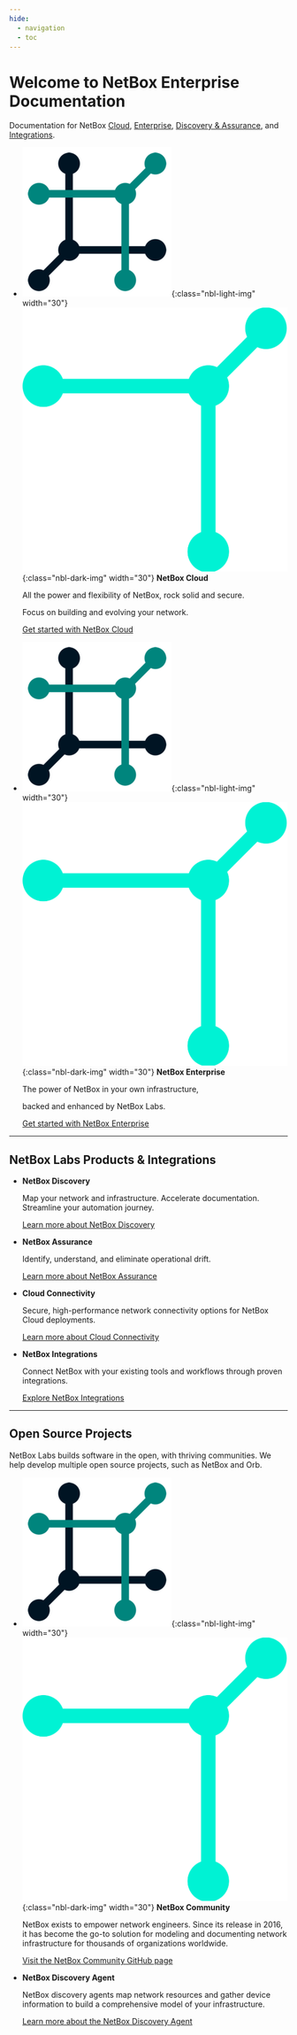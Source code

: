 ```yaml
---
hide:
  - navigation
  - toc
---
```

# Welcome to NetBox Enterprise Documentation

Documentation for NetBox [Cloud](administration-console/console-access.md), [Enterprise](netbox-enterprise/nbe-overview.md), [Discovery & Assurance](netbox-assurance/index.md), and [Integrations](netbox-integrations/netbox-ansible-collection.md).

<div class="grid cards" markdown="1">

- ![NetBox Light](images/netbox-favicon.png){:class="nbl-light-img" width="30"} ![NetBox Dark](images/netbox-light-favicon.png){:class="nbl-dark-img" width="30"} __NetBox Cloud__
    
    All the power and flexibility of NetBox, rock solid and secure. 

    Focus on building and evolving your network.

    [Get started with NetBox Cloud](administration-console/console-access.md)

- ![NetBox Light](images/netbox-favicon.png){:class="nbl-light-img" width="30"} ![NetBox Dark](images/netbox-light-favicon.png){:class="nbl-dark-img" width="30"} __NetBox Enterprise__
    
    The power of NetBox in your own infrastructure, 
    
    backed and enhanced by NetBox Labs.

    [Get started with NetBox Enterprise](netbox-enterprise/nbe-overview.md)
</div>

---

## NetBox Labs Products & Integrations

<div class="grid cards" markdown="1">

-   __NetBox Discovery__

    Map your network and infrastructure. 
    Accelerate documentation. 
    Streamline your automation journey.

    [Learn more about NetBox Discovery](netbox-discovery/index.md)

-   __NetBox Assurance__

    Identify, understand, and eliminate 
    operational drift.

    [Learn more about NetBox Assurance](netbox-assurance/index.md)

-   __Cloud Connectivity__

    Secure, high-performance network connectivity options for NetBox Cloud deployments.

    [Learn more about Cloud Connectivity](cloud-connectivity/do-i-need-cloud-connectivity.md)

-   __NetBox Integrations__

    Connect NetBox with your existing tools and workflows through proven integrations.

    [Explore NetBox Integrations](netbox-integrations/netbox-ansible-collection.md)

</div>

---

## Open Source Projects

NetBox Labs builds software in the open, with thriving communities. We help develop multiple open source projects, such as NetBox and Orb.

<div class="grid cards" markdown="1">

-  ![NetBox Light](images/netbox-favicon.png){:class="nbl-light-img" width="30"} ![NetBox Dark](images/netbox-light-favicon.png){:class="nbl-dark-img" width="30"} __NetBox Community__

    NetBox exists to empower network engineers. Since its release in 2016, it has become the go-to solution for modeling and documenting network infrastructure for thousands of organizations worldwide.

    [Visit the NetBox Community GitHub page](https://github.com/netbox-community/netbox)

-  __NetBox Discovery Agent__

    NetBox discovery agents map network resources and gather device information to build a comprehensive model of your infrastructure.

    [Learn more about the NetBox Discovery Agent](netbox-discovery/index.md)
</div>
